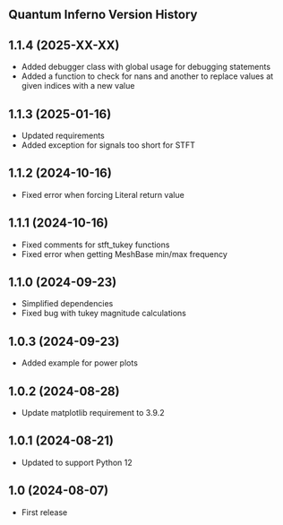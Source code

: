 ## Quantum Inferno Version History

## 1.1.4 (2025-XX-XX)
- Added debugger class with global usage for debugging statements
- Added a function to check for nans and another to replace values at given indices with a new value

## 1.1.3 (2025-01-16)
- Updated requirements
- Added exception for signals too short for STFT

## 1.1.2 (2024-10-16)
- Fixed error when forcing Literal return value

## 1.1.1 (2024-10-16)
- Fixed comments for stft_tukey functions
- Fixed error when getting MeshBase min/max frequency

## 1.1.0 (2024-09-23)
- Simplified dependencies
- Fixed bug with tukey magnitude calculations

## 1.0.3 (2024-09-23)
- Added example for power plots

## 1.0.2 (2024-08-28)
- Update matplotlib requirement to 3.9.2

## 1.0.1 (2024-08-21)
- Updated to support Python 12

## 1.0 (2024-08-07)
- First release